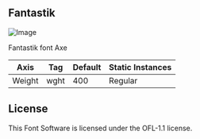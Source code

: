 ## Fantastik

![Image](docs/imag_1.png)

Fantastik font Axe 

Axis | Tag | Default | Static Instances
--- | --- | --- | ---
Weight | wght | 400 | Regular

## License
This Font Software is licensed under the OFL-1.1 license.
